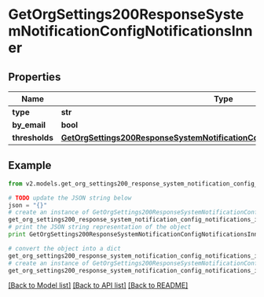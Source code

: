# GetOrgSettings200ResponseSystemNotificationConfigNotificationsInner


## Properties
Name | Type | Description | Notes
------------ | ------------- | ------------- | -------------
**type** | **str** |  | [optional] 
**by_email** | **bool** |  | [optional] 
**thresholds** | [**GetOrgSettings200ResponseSystemNotificationConfigNotificationsInnerThresholds**](GetOrgSettings200ResponseSystemNotificationConfigNotificationsInnerThresholds.md) |  | [optional] 

## Example

```python
from v2.models.get_org_settings200_response_system_notification_config_notifications_inner import GetOrgSettings200ResponseSystemNotificationConfigNotificationsInner

# TODO update the JSON string below
json = "{}"
# create an instance of GetOrgSettings200ResponseSystemNotificationConfigNotificationsInner from a JSON string
get_org_settings200_response_system_notification_config_notifications_inner_instance = GetOrgSettings200ResponseSystemNotificationConfigNotificationsInner.from_json(json)
# print the JSON string representation of the object
print GetOrgSettings200ResponseSystemNotificationConfigNotificationsInner.to_json()

# convert the object into a dict
get_org_settings200_response_system_notification_config_notifications_inner_dict = get_org_settings200_response_system_notification_config_notifications_inner_instance.to_dict()
# create an instance of GetOrgSettings200ResponseSystemNotificationConfigNotificationsInner from a dict
get_org_settings200_response_system_notification_config_notifications_inner_form_dict = get_org_settings200_response_system_notification_config_notifications_inner.from_dict(get_org_settings200_response_system_notification_config_notifications_inner_dict)
```
[[Back to Model list]](../README.md#documentation-for-models) [[Back to API list]](../README.md#documentation-for-api-endpoints) [[Back to README]](../README.md)


